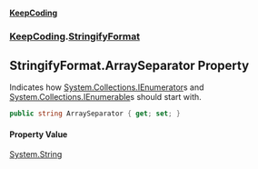 #### [KeepCoding](index.md 'index')
### [KeepCoding](KeepCoding.md 'KeepCoding').[StringifyFormat](StringifyFormat.md 'KeepCoding.StringifyFormat')
## StringifyFormat.ArraySeparator Property
Indicates how [System.Collections.IEnumerator](https://docs.microsoft.com/en-us/dotnet/api/System.Collections.IEnumerator 'System.Collections.IEnumerator')s and [System.Collections.IEnumerable](https://docs.microsoft.com/en-us/dotnet/api/System.Collections.IEnumerable 'System.Collections.IEnumerable')s should start with.  
```csharp
public string ArraySeparator { get; set; }
```
#### Property Value
[System.String](https://docs.microsoft.com/en-us/dotnet/api/System.String 'System.String')
